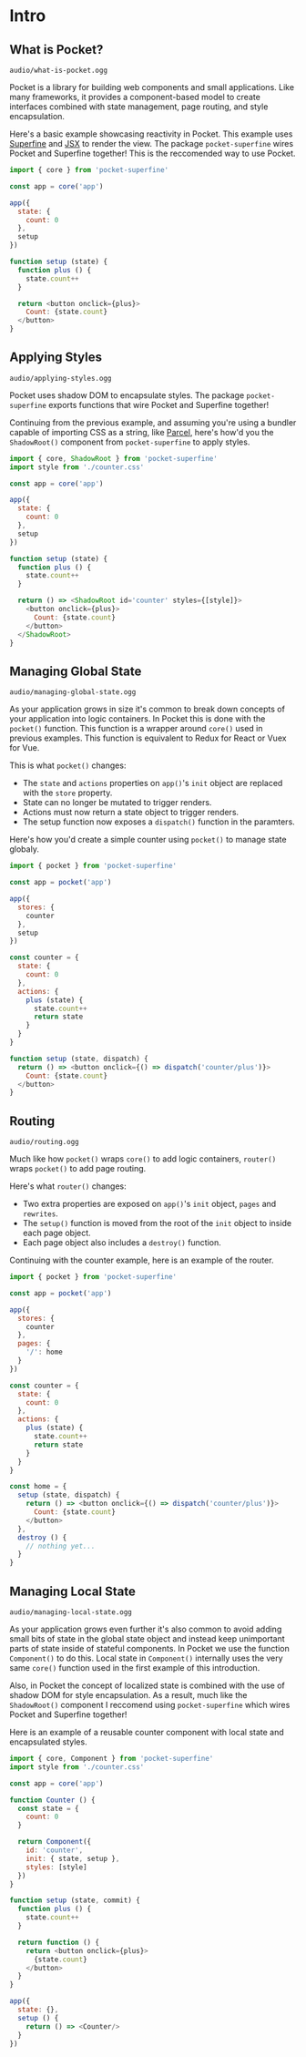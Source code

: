 
# Intro

## What is Pocket?

```ogg
audio/what-is-pocket.ogg
```

Pocket is a library for building web components and small applications. Like many frameworks, it provides a component-based model to create interfaces combined with state management, page routing, and style encapsulation.

Here's a basic example showcasing reactivity in Pocket. This example uses [Superfine](https://github.com/jorgebucaran/superfine) and [JSX](https://github.com/facebook/jsx) to render the view. The package `pocket-superfine` wires Pocket and Superfine together! This is the reccomended way to use Pocket.

```js
import { core } from 'pocket-superfine'

const app = core('app')

app({
  state: {
    count: 0
  },
  setup
})

function setup (state) {
  function plus () {
    state.count++
  }

  return <button onclick={plus}>
    Count: {state.count}
  </button>
}
```

<!--
## Project Goals

The primary goals of Pocket and related modules are as follows:

+ Very small bundle size.
+ Global and local state managment.
+ A full featured page router.
+ Style encapsulation with shadow DOM.
+ Components that can be used in any framework.
-->

## Applying Styles

```ogg
audio/applying-styles.ogg
```

Pocket uses shadow DOM to encapsulate styles. The package `pocket-superfine` exports functions that wire Pocket and Superfine together!

Continuing from the previous example, and assuming you're using a bundler capable of importing CSS as a string, like [Parcel](https://parceljs.org/features/bundle-inlining/), here's how'd you the `ShadowRoot()` component from `pocket-superfine` to apply styles.

```js
import { core, ShadowRoot } from 'pocket-superfine'
import style from './counter.css'

const app = core('app')

app({
  state: {
    count: 0
  },
  setup
})

function setup (state) {
  function plus () {
    state.count++
  }

  return () => <ShadowRoot id='counter' styles={[style]}>
    <button onclick={plus}>
      Count: {state.count}
    </button>
  </ShadowRoot>
}
```

## Managing Global State

```ogg
audio/managing-global-state.ogg
```

As your application grows in size it's common to break down concepts of your application into logic containers. In Pocket this is done with the `pocket()` function. This function is a wrapper around `core()` used in previous examples. This function is equivalent to Redux for React or Vuex for Vue.

This is what `pocket()` changes:
  + The `state` and `actions` properties on `app()`'s `init` object are replaced with the `store` property.
  + State can no longer be mutated to trigger renders.
  + Actions must now return a state object to trigger renders.
  + The setup function now exposes a `dispatch()` function in the paramters.

Here's how you'd create a simple counter using `pocket()` to manage state globaly.

```js
import { pocket } from 'pocket-superfine'

const app = pocket('app')

app({
  stores: {
    counter
  },
  setup
})

const counter = {
  state: {
    count: 0
  },
  actions: {
    plus (state) {
      state.count++
      return state
    }
  }
}

function setup (state, dispatch) {
  return () => <button onclick={() => dispatch('counter/plus')}>
    Count: {state.count}
  </button>
}
```

## Routing

```ogg
audio/routing.ogg
```

Much like how `pocket()` wraps `core()` to add logic containers, `router()` wraps `pocket()` to add page routing.

<!--
This router wrapper exposes two extra properties on our `init` object. Those properties are `pages` and `rewrites`.
-->

Here's what `router()` changes:
  + Two extra properties are exposed on `app()`'s `init` object, `pages` and `rewrites`.
  + The `setup()` function is moved from the root of the `init` object to inside each page object.
  + Each page object also includes a `destroy()` function.

Continuing with the counter example, here is an example of the router.

```js
import { pocket } from 'pocket-superfine'

const app = pocket('app')

app({
  stores: {
    counter
  },
  pages: {
    '/': home
  }
})

const counter = {
  state: {
    count: 0
  },
  actions: {
    plus (state) {
      state.count++
      return state
    }
  }
}

const home = {
  setup (state, dispatch) {
    return () => <button onclick={() => dispatch('counter/plus')}>
      Count: {state.count}
    </button>
  },
  destroy () {
    // nothing yet...
  }
}
```

## Managing Local State

```ogg
audio/managing-local-state.ogg
```

As your application grows even further it's also common to avoid adding small bits of state in the global state object and instead keep unimportant parts of state inside of stateful components. In Pocket we use the function `Component()` to do this. Local state in `Component()` internally uses the very same `core()` function used in the first example of this introduction.

Also, in Pocket the concept of localized state is combined with the use of shadow DOM for style encapsulation. As a result, much like the `ShadowRoot()` component I reccomend using `pocket-superfine` which wires Pocket and Superfine together!

Here is an example of a reusable counter component with local state and encapsulated styles.

```js
import { core, Component } from 'pocket-superfine'
import style from './counter.css'

const app = core('app')

function Counter () {
  const state = {
    count: 0
  }

  return Component({
    id: 'counter',
    init: { state, setup },
    styles: [style]
  })
}

function setup (state, commit) {
  function plus () {
    state.count++
  }

  return function () {
    return <button onclick={plus}>
      {state.count}
    </button>
  }
}

app({
  state: {},
  setup () {
    return () => <Counter/>
  }
})
```

